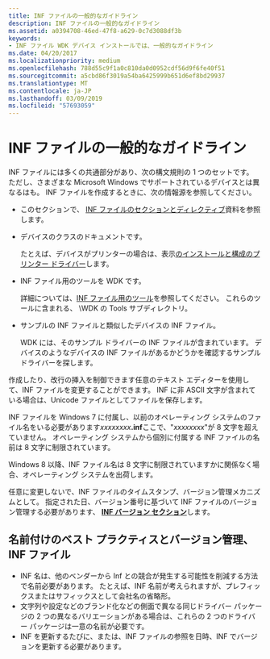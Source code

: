 ```yaml
---
title: INF ファイルの一般的なガイドライン
description: INF ファイルの一般的なガイドライン
ms.assetid: a0394708-46ed-47f8-a629-0c7d3088df3b
keywords:
- INF ファイル WDK デバイス インストールでは、一般的なガイドライン
ms.date: 04/20/2017
ms.localizationpriority: medium
ms.openlocfilehash: 788d55c9f1a0c810da0d0952cdf56d9f6fe40f51
ms.sourcegitcommit: a5cbd86f3019a54ba6425999b651d6ef8bd29937
ms.translationtype: MT
ms.contentlocale: ja-JP
ms.lasthandoff: 03/09/2019
ms.locfileid: "57693059"
---
```

# <a name="general-guidelines-for-inf-files"></a>INF ファイルの一般的なガイドライン




INF ファイルには多くの共通部分があり、次の構文規則の 1 つのセットです。 ただし、さまざまな Microsoft Windows でサポートされているデバイスとは異なるはも。 INF ファイルを作成するときに、次の情報源を参照してください。

-   このセクションで、 [INF ファイルのセクションとディレクティブ](inf-file-sections-and-directives.md)資料を参照します。

-   デバイスのクラスのドキュメントです。

    たとえば、デバイスがプリンターの場合は、表示[のインストールと構成のプリンター ドライバー](https://msdn.microsoft.com/library/windows/hardware/ff551648)します。

-   INF ファイル用のツールを WDK です。

    詳細については、[INF ファイル用のツール](https://msdn.microsoft.com/library/windows/hardware/ff552956)を参照してください。 これらのツールに含まれる、 \\WDK の Tools サブディレクトリ。

-   サンプルの INF ファイルと類似したデバイスの INF ファイル。

    WDK には、そのサンプル ドライバーの INF ファイルが含まれています。 デバイスのようなデバイスの INF ファイルがあるかどうかを確認するサンプル ドライバーを探します。

作成したり、改行の挿入を制御できます任意のテキスト エディターを使用して、INF ファイルを変更することができます。 INF に非 ASCII 文字が含まれている場合は、Unicode ファイルとしてファイルを保存します。

INF ファイルを Windows 7 に付属し、以前のオペレーティング システムのファイル名をいる必要があります<em>xxxxxxxx</em>**.inf**ここで、"*xxxxxxxx*"が 8 文字を超えていません。 オペレーティング システムから個別に付属する INF ファイルの名前は 8 文字に制限されています。

Windows 8 以降、INF ファイル名は 8 文字に制限されていますかに関係なく場合、オペレーティング システムを出荷します。

任意に変更しないで、INF ファイルのタイムスタンプ、バージョン管理メカニズムとして。 指定された日、バージョン番号に基づいて INF ファイルのバージョン管理する必要があります、 [ **INF バージョン セクション**](inf-version-section.md)します。

## <a name="best-practices-for-naming-and-versioning-your-inf-file"></a>名前付けのベスト プラクティスとバージョン管理、INF ファイル

- INF 名は、他のベンダーから Inf との競合が発生する可能性を削減する方法で名前必要があります。  たとえば、INF 名前が考えられますが、プレフィックスまたはサフィックスとして会社名の省略形。
- 文字列や設定などのブランド化などの側面で異なる同じドライバー パッケージの 2 つの異なるバリエーションがある場合は、これらの 2 つのドライバー パッケージは一意の名前が必要です。
- INF を更新するたびに、または、INF ファイルの参照を日時、INF でバージョンを更新する必要があります。
 





